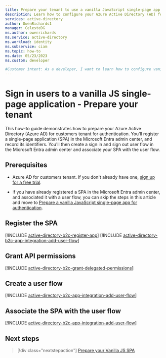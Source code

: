 ```yaml
---
title: Prepare your tenant to use a vanilla JavaScript single-page app for authentication. 
description: Learn how to configure your Azure Active Directory (AD) for customers tenant for authentication with a vanilla JavaScript single-page app (SPA).
services: active-directory
author: OwenRichards1
manager: CelesteDG
ms.author: owenrichards
ms.service: active-directory
ms.workload: identity
ms.subservice: ciam
ms.topic: how-to
ms.date: 05/23/2023
ms.custom: developer

#Customer intent: As a developer, I want to learn how to configure vanilla JavaScript single-page app (SPA) to sign in and sign out users with my Azure Active Directory (AD) for customers tenant.
---
```


# Sign in users to a vanilla JS single-page application - Prepare your tenant

This how-to guide demonstrates how to prepare your Azure Active Directory (Azure AD) for customers tenant for authentication. You'll register a single-page application (SPA) in the Microsoft Entra admin center, and record its identifiers. You'll then create a sign in and sign out user flow in the Microsoft Entra admin center and associate your SPA with the user flow.

## Prerequisites

- Azure AD for customers tenant. If you don't already have one, [sign up for a free trial](https://aka.ms/ciam-free-trial?wt.mc_id=ciamcustomertenantfreetrial_linkclick_content_cnl).

- If you have already registered a SPA in the Microsoft Entra admin center, and associated it with a user flow, you can skip the steps in this article and move to [Prepare a vanilla JavaScript single-page app for authentication](how-to-single-page-app-vanillajs-prepare-app.md).

## Register the SPA

[!INCLUDE [active-directory-b2c-register-app](./includes/register-app/register-client-app-common.md)]
[!INCLUDE [active-directory-b2c-app-integration-add-user-flow](./includes/register-app/add-platform-redirect-url-vanilla-js.md)]

## Grant API permissions

[!INCLUDE [active-directory-b2c-grant-delegated-permissions](./includes/register-app/grant-api-permission-sign-in.md)]

## Create a user flow

[!INCLUDE [active-directory-b2c-app-integration-add-user-flow](./includes/configure-user-flow/create-sign-in-sign-out-user-flow.md)]

## Associate the SPA with the user flow

[!INCLUDE [active-directory-b2c-app-integration-add-user-flow](./includes/configure-user-flow/add-app-user-flow.md)]

## Next steps

> [!div class="nextstepaction"]
> [Prepare your Vanilla JS SPA](how-to-single-page-app-vanillajs-prepare-app.md)